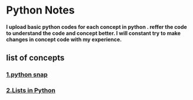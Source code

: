 <html>
 <head>
  </head>
<body>
<h1>Python Notes</h1>
<h4>I upload basic python codes for each concept in python .
reffer the code to understand the code and concept better.
I will constant try to make changes in concept code with my experience.<h4>

<h2>list of concepts</h2>
<h3 style="color:grey;"><a href="https://github.com/asaikiran1999/python/blob/main/python_snap.ipynb">1.python snap</a></h3>
<h3><a href="https://github.com/asaikiran1999/python/blob/main/LIST.ipynb">2.Lists in Python</a></h3>
 </body>
 </html>
